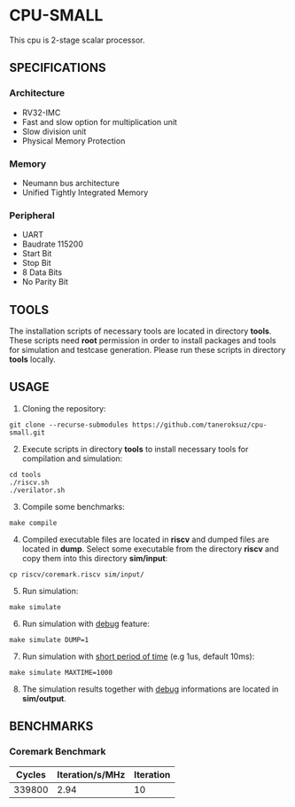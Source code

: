 # CPU-SMALL

This cpu is 2-stage scalar processor.

## SPECIFICATIONS

### Architecture
- RV32-IMC
- Fast and slow option for multiplication unit
- Slow division unit
- Physical Memory Protection
### Memory
- Neumann bus architecture
- Unified Tightly Integrated Memory
### Peripheral
- UART
- Baudrate 115200
- Start Bit
- Stop Bit
- 8 Data Bits
- No Parity Bit

## TOOLS

The installation scripts of necessary tools are located in directory **tools**. These scripts need **root** permission in order to install packages and tools for simulation and testcase generation. Please run these scripts in directory **tools** locally.

## USAGE

1. Cloning the repository:
```console
git clone --recurse-submodules https://github.com/taneroksuz/cpu-small.git
```

2. Execute scripts in directory **tools** to install necessary tools for compilation and simulation:
```console
cd tools
./riscv.sh
./verilator.sh
```

3. Compile some benchmarks:
```console
make compile
```

4. Compiled executable files are located in **riscv** and dumped files are located in **dump**. Select some executable from the directory **riscv** and copy them into this directory **sim/input**:
```console
cp riscv/coremark.riscv sim/input/
```

5. Run simulation:
```console
make simulate
```

6. Run simulation with <u>debug</u> feature:
```console
make simulate DUMP=1
```

7. Run simulation with <u>short period of time</u> (e.g 1us, default 10ms):
```console
make simulate MAXTIME=1000
```

8. The simulation results together with <u>debug</u> informations are located in **sim/output**.

## BENCHMARKS

### Coremark Benchmark
| Cycles | Iteration/s/MHz | Iteration |
| ------ | --------------- | --------- |
| 339800 |            2.94 |        10 |
